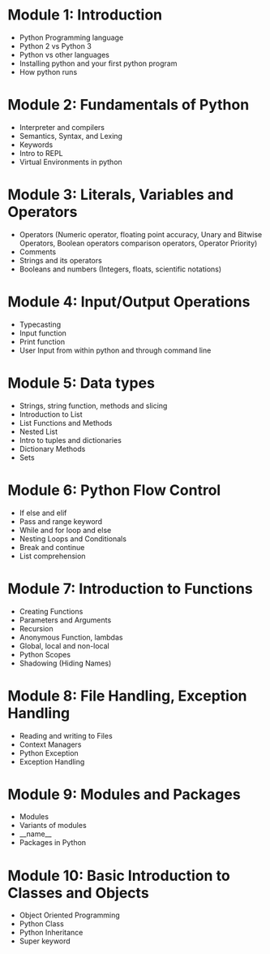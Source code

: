 # Module 1: Introduction
- Python Programming language
- Python 2 vs Python 3
- Python vs other languages
- Installing python and your first python program
- How python runs


# Module 2: Fundamentals of Python
- Interpreter and compilers
- Semantics, Syntax, and Lexing
- Keywords
- Intro to REPL
- Virtual Environments in python


# Module 3: Literals, Variables and Operators
- Operators (Numeric operator, floating point accuracy, Unary and Bitwise Operators, Boolean operators comparison operators, Operator Priority)
- Comments
- Strings and its operators
- Booleans and numbers (Integers, floats, scientific notations)


# Module 4: Input/Output Operations
- Typecasting
- Input function
- Print function
- User Input from within python and through command line


# Module 5: Data types
- Strings, string function, methods and slicing
- Introduction to List
- List Functions and Methods
- Nested List
- Intro to tuples and dictionaries
- Dictionary Methods
- Sets


# Module 6: Python Flow Control
- If else and elif
- Pass and range keyword
- While and for loop and else
- Nesting Loops and Conditionals
- Break and continue
- List comprehension


# Module 7: Introduction to Functions
- Creating Functions
- Parameters and Arguments
- Recursion
- Anonymous Function, lambdas
- Global, local and non-local
- Python Scopes
- Shadowing (Hiding Names)


# Module 8: File Handling, Exception Handling
- Reading and writing to Files
- Context Managers
- Python Exception
- Exception Handling


# Module 9: Modules and Packages
- Modules
- Variants of modules
- \_\_name__
- Packages in Python


# Module 10: Basic Introduction to Classes and Objects
- Object Oriented Programming
- Python Class
- Python Inheritance
- Super keyword
